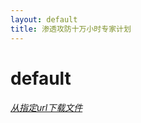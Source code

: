 ```yaml
---
layout: default
title: 渗透攻防十万小时专家计划
---
```

# default
###### [从指定url下载文件](/articles/从指定url下载文件.md)

